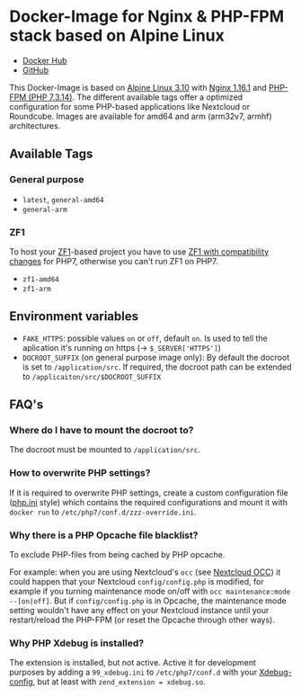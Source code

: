 # Docker-Image for Nginx & PHP-FPM stack based on Alpine Linux

* [Docker Hub](https://hub.docker.com/r/rasmartin/nginx-phpfpm)
* [GitHub](https://github.com/ras-martin/nginx-phpfpm)

This Docker-Image is based on [Alpine Linux 3.10](https://alpinelinux.org/) with [Nginx 1.16.1](https://www.nginx.com/) and [PHP-FPM (PHP 7.3.14)](https://www.php.net/). The different available tags offer a optimized configuration for some PHP-based applications like Nextcloud or Roundcube. Images are available for amd64 and arm (arm32v7, armhf) architectures.

## Available Tags

### General purpose

* `latest`, `general-amd64`
* `general-arm`

### ZF1

To host your [ZF1](https://github.com/zendframework/zf1)-based project you have to use [ZF1 with compatibility changes](https://github.com/Shardj/zf1-future) for PHP7, otherwise you can't run ZF1 on PHP7.

* `zf1-amd64`
* `zf1-arm`

## Environment variables
 * `FAKE_HTTPS`: possible values `on` or `off`, default `on`. Is used to tell the aplication it's running on https (-> `$_SERVER['HTTPS']`)
 * `DOCROOT_SUFFIX` (on general purpose image only): By default the docroot is set to `/application/src`. If required, the docroot path can be extended to `/applicaiton/src/$DOCROOT_SUFFIX`

## FAQ's

### Where do I have to mount the docroot to?

The docroot must be mounted to `/application/src`.

### How to overwrite PHP settings?

If it is required to overwrite PHP settings, create a custom configuration file ([php.ini](https://www.php.net/manual/en/ini.list.php) style) which contains the required configurations and mount it with `docker run` to `/etc/php7/conf.d/zzz-override.ini`.

### Why there is a PHP Opcache file blacklist?

To exclude PHP-files from being cached by PHP opcache.

For example: when you are using Nextcloud's `occ` (see [Nextcloud OCC](https://docs.nextcloud.com/server/15/admin_manual/configuration_server/occ_command.html)) it could happen that your Nextcloud `config/config.php` is modified, for example if you turning maintenance mode on/off with `occ maintenance:mode --[on|off]`. But if `config/config.php` is in Opcache, the maintenance mode setting wouldn't have any effect on your Nextcloud instance until your restart/reload the PHP-FPM (or reset the Opcache through other ways).

### Why PHP Xdebug is installed?

The extension is installed, but not active. Active it for development purposes by adding a `99_xdebug.ini` to `/etc/php7/conf.d` with your [Xdebug-config](https://xdebug.org/docs/all_settings), but at least with `zend_extension = xdebug.so`.

